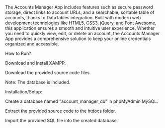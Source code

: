 The Accounts Manager App includes features such as secure password storage, direct links to account URLs, and a searchable, sortable table of accounts, thanks to DataTables integration. Built with modern web development technologies like HTML5, CSS3, jQuery, and Font Awesome, this application ensures a smooth and intuitive user experience. Whether you need to quickly view, edit, or delete an account, the Accounts Manager App provides a comprehensive solution to keep your online credentials organized and accessible.

How to Run?

Download and Install XAMPP.

Download the provided source code files.

Note: The database is included.


Installation/Setup:

Create a database named "account_manager_db" in phpMyAdmin  MySQL.

Extract the provided source code to the htdocs folder.

Import the provided  SQL file into the created  database.
